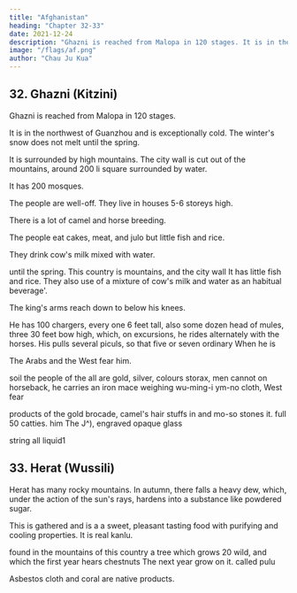 ```yaml
---
title: "Afghanistan"
heading: "Chapter 32-33"
date: 2021-12-24
description: "Ghazni is reached from Malopa in 120 stages. It is in the northwest and is exceptionally cold. The winter's snow does not melt until the spring."
image: "/flags/af.png"
author: "Chau Ju Kua"
---
```




## 32. Ghazni (Kitzini)

Ghazni is reached from Malopa in 120 stages.

It is in the northwest of Guanzhou and is exceptionally cold. The winter's snow does not melt until the spring.

It is surrounded by high mountains. The city wall is cut out of the mountains, around 200 li square  surrounded by water.

It has 200 mosques. 

The people are well-off. They live in houses 5-6 storeys high. 

There is a lot of camel and horse breeding. 

The people eat cakes, meat, and julo but little fish and rice. 

They drink cow's milk mixed with water.

until the spring. This country is
mountains, and the city wall
It has little fish and rice. They also
use of a mixture of cow's milk and water as an habitual beverage'.

The king's arms reach down to below his knees.


He has 100 chargers, every one 6 feet tall, also some dozen head of mules, three 30 feet
bow
high, which, on excursions, he rides alternately with the horses. His
pulls several piculs, so that five or seven ordinary
When
he
is


The Arabs and the West fear him.

soil
the people of the
all
are gold, silver,
colours
storax,
men cannot
on horseback, he carries an iron mace weighing
wu-ming-i
ym-no
cloth,
West
fear

products of the
gold brocade, camel's hair stuffs in
and mo-so stones it.
full 50 catties.
him The J^), engraved opaque glass

string
all liquid1

<!-- Notes.
marks indicate passages taken from
Quotation
1)
In the
Ling-wai-tai-ta, 3,s%^-
first
paragraph the divergences between the two texts are important. The older one has= «As to the
Ki-tz'i-ni country it is entirely surrounded by high mountains. The mountains have been cut out and
5
made
river
(^
into a wall
additions to this text
north-west
•^ ^)
two hundred li square (^). It is surrounded by a great
has over a hundred mosques, one of which is over ten li square, ete.». The
[Jj
it
(y\^ yj^)
made by our author
— presumably
of Ma-lo-pa,
other passages as a starting-point in
^
are very difficult to explain.
He
the port on the
10 that direction no locality meeting the other requirements of his text
is
to
in
in
be found. If the direc-
be taken from Baghdad, Kazvin, which has been suggested as the original of the Chinese
tion is to
name
says Ki-tz'i-ni lay to the
Hadramaut coast which he takes
estimating distances to Mecca and to Baghdad, but
e.,
i.
Ki-tz'i-ni, is also out of the question, as
Ghazni may be intended,
if
we assume
Yu-yang-tsa-tsu, 18,8^ mentions Ghazni,
15 producing asa-foetida. It says this country
it is
north of Baghdad; furthermore,
it is
in a plain.
that the direction was given as north-west from India.
under the name of K'ie-sh6-na
is
^P),
^ Ch.XXIX
(^
as
also called «NorthernIndia».See infra, Pt.II,
Ghazni,
it is true, was utterly destroyed in 1149, nearly thirty years before Ch6u K'fl-fei composed
work, but that is a very slight objection. There is great paucity of information concerning
Ghazni; among the best modern accounts of this country are the Reports on parts of the Ghilzi
country and some of the tribes in the neighbourhood of Ghazni, etc. by Lieut'. J. S. Broadfoot
his
20 (Hoy. Geog. Soc, Supplementary Papers, I), from which the following notes are taken. «The
winter is most severe; frost continuing in the shade from September to April, and snow from
December
is
to the middle of
Marchn. «Elevated from 7,000
to 8,000 feet
severe. It freezes every evening in October, and the ice lasts
never thaws; in December the country
is
above the sea, the climate
till
midday; in November
it
covered with three feet of snow, which melts in the
io middle of Marcha. «From Ghazni three distinct ranges are perceived, running north-east in one
unbroken chain
Within sixteen miles of the city are six passesa. Concerning the inhabitants
of the neighbourhood of Ghazni, he says that though poor «they live in little towers containing
five
or
six families,
camels and
cattle.
30 milk and bread
latter is
is
and the country
With
in forts. The people raise horses,
make which, as well as cheese, butter-
cheese, but dried airan, i. e sour milk. The
round abounds
all
dried milk they prepare Jcurut, to
the duty of the women».
Kurut is not
condensed into pellets which are dried
in the
,
Vambery,
sun or fried in greases. See
Das Turkenvolk, 209. This Jciirut is apparently identical^ith the Chinese jm-Zo of our text. It is
interesting to note that among the Mongols of the Koko-nor and the Tibetans, kurut is known as
—
may be
or vice versa
derived from the Chinese ju-lo
(E|^) has several meanings. According to the K'ang-hi tz'i-tien, two kinds,
the dry and the wet to (or ju-lo, lit., «milk lo»), have to be distinguished. The Bdry» variety is
chura, wrhich
35
The word
lo
described in the Yiu-shan-chong-yau
^
(-^
jJ ^),
published in 1831, and quoted in the K'ang-hi-tz'i-tien, in very
the work of a Court physician
much
the same
way
as the kurut
of the Turks.
40
In other passages of
this
work, su-Io and Ju-lo are translated with their usual acceptation
of «butter» and «milk». See supra, p. 98 and p. 102, n. 19.
2)
Our
author's yarn about the king of Ki-tz'i-ni,
current in his time
among Arab
sailors
think of no better explanation, unless
45 Assassins
in the twelfth century,
it
who
may be founded on some
visited China,
about
Mahmud
stories still
of Ghazni. I can
be that Alamut, the famous mountain citadel of the
is the place referred to. The mention of
which was near Kazvin,
bezoar stones as a product of Ki-tz'i-ni points towards Ghazni, as Badakhshan, an adjacent
country, was famous for these stones (Le Strange, Lands of the East. Caliphate, 486), and the
she-camels of Kabul were held to be the best in Central Asia.
The
last
phrase of this paragraph
is
Ibid., 849.
slightly different in Ling-wai-tai-ta;
it
reads:
«The
50 people of the country go once in seven days to the halls (^) to pray; this is called sM-mi
(for prayer in the mosque on friday).
(1% l|^)»- This is the Arabic worijumah, «assembly»
Besides being found in Badakshan, bezoar stones are reported by our author (infra, Ch.
3)

have come from Lu-mei (Rum, Asia Minoi). See Taveruier's Travels in India
(Ball's edit.), II, 146-151, and supra, p. 74, note 1. Linscholjen, Voyage, II, 142 (Hakl.
Soc. edit.) states that bezoar stones come from Khorasan. In the Malay Peninsula they are taken
XXXIV)
to
from monkeys or porcupines. Skeat, Malay Magic, 274. The best stone was from the stomach of a
wild goat in the Persian province of Lar. See Y ul e and B u r n e 1 1, Glossary, 68. On the identification
of the name mo-so, see Hirth, Die Lander des Islam, 4.5, note 4.
As to wu-ming-i, it has been shovrn by Hanbury, Science Papers, 223,
oxide known
as limonite.
yang-k'au; IV, 8* says of
limestone.
The
The
it:
Pon-ts'au-tsi-kie (;7|j
^^
«It is found in the Ta-shi
foreign people heat
it
with
oil
(and
^)>
5
be the iron
to
as quoted in the Tung-si-
countdes on stones, and looks like black
make it into?) black granular
stones
(^ ^),
X
which they chew like a sweet (tjj)»- S. W. Bush ell, Chinese Pottery and Porcelain,
n. 4, says, however, that wu-ming-i was cobalt blue.
and
10
67,


 -->


## 33. Herat (Wussili)

Herat has many rocky mountains. In autumn, there falls a heavy dew, which, under the action of the sun's rays, hardens into a substance like powdered sugar. 

This is gathered and is a a sweet, pleasant tasting food with purifying and cooling properties. It is real kanlu. 

found in the mountains of this country a tree which grows 20
wild, and which the first year hears chestnuts
The next year grow on it.
called pulu

Asbestos cloth and coral are native products.

<!-- Note
1)
Taken from
Ling-wai-tai-ta, 3,!i^-4*, with only
addition of the words Kcalled p'u-lua
to
«many rocky mountains)) (^^
some
slight verbal
changes and the 25
— and the change of omany famous mountains))
J^
I
[
(
^ i^ Mj)
[).
Wu-ssi-li, in Cantonese Mat-ssi-H, Al-Mawjil, Mosul. In another chapter characters with
the same sounds transcribe the
The reference
Kan-hi
name
to oak-galls point
is
Misr, Egypt (supra, pp. 115, 120, n. 3 and infra, Ch.
XXXVI).
unmistakably to northern Syria.
30
used in Buddhist Chinese to render Sanskrit a?Mrto, nectar.
Mukaddasi,
in the
manna from Mosul. Our text does not say that manna
was a product of Wu-ssii-li. Judging from the statement that it was «like powdered sugar)), it must
have been the Gaz or Alhagi manna (Persian and Arabic tar-avguhtn, taranjaiw)th.e product of
the Alhagi camelorum, Fisch., which is found in partsof Persia, Afghanistan and Baluchistan. See 35
P. Molesworth Sykes, Geo. Journal, XXVIII, 433. Oak manna, occurs in Kurdistan, it is
tenth century, mentions the exportation of
found in the state of agglutinated tears. See Encyclop. Britan., XV, 493,
Hist,
Ch.
du Commerce,
II,
s. v.
Manna, and Heyd,
632.
On the subject of oak-galls (in Arabic lallUt 'oak', our
XX. Asbestos was not a product of Mosul, it was brought
author's p'u-lu), see infra, Pt.
II.
there probably from Badakshan. 40I>34
See
KUM
Le Strange,
op. cit., 436—437. Likewise
Mosul market.
plentiful in the
U ^\^'*°^
(X ^)- ^^^
''
HI
(ASIA minor).
as to coral, our author can only
Hou
^'^* mentioned in the
mean
that
it
was
Han-shu, 11G,2;» under the name liuo-mm,,
Hirth, China and the Eoman Orient, 249-251. Ashestos, according
to Fei-
5 w6n-yfln-fu, 66A, lee, was described in the text known as Lifi-tzi, but it was probably not known
before the
Han
dynasty. -->
